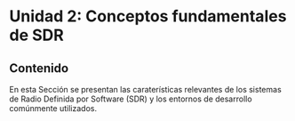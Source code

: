 # Unidad 2: Conceptos fundamentales de SDR

## Contenido
En esta Sección se presentan las caraterísticas relevantes de los sistemas de Radio Definida por Software (SDR) y los entornos de desarrollo comúnmente utilizados.
